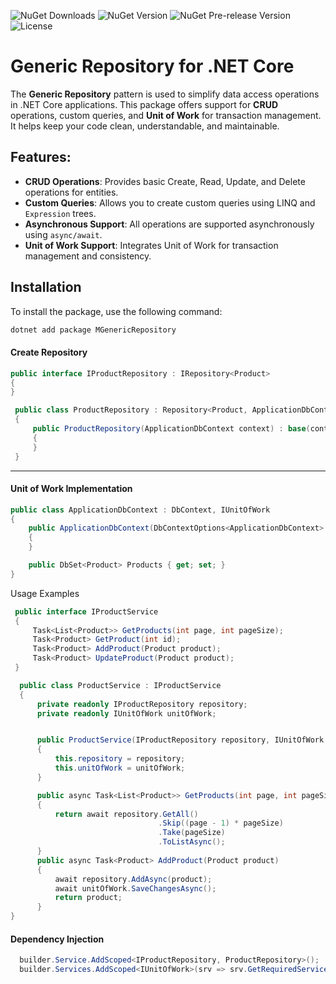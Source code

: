 ﻿
![NuGet Downloads](https://img.shields.io/nuget/dt/MGenericRepository.svg)
![NuGet Version](https://img.shields.io/nuget/v/MGenericRepository.svg)
![NuGet Pre-release Version](https://img.shields.io/nuget/vpre/MGenericRepository.svg)
![License](https://img.shields.io/badge/license-MIT-blue.svg)

# Generic Repository for .NET Core

The **Generic Repository** pattern is used to simplify data access operations in .NET Core applications. This package offers support for **CRUD** operations, custom queries, and **Unit of Work** for transaction management. It helps keep your code clean, understandable, and maintainable.

## Features:
- **CRUD Operations**: Provides basic Create, Read, Update, and Delete operations for entities.
- **Custom Queries**: Allows you to create custom queries using LINQ and `Expression` trees.
- **Asynchronous Support**: All operations are supported asynchronously using `async/await`.
- **Unit of Work Support**: Integrates Unit of Work for transaction management and consistency.

## Installation

To install the package, use the following command:

```bash
dotnet add package MGenericRepository 
```

#### Create Repository
```csharp
public interface IProductRepository : IRepository<Product>
{
}

 public class ProductRepository : Repository<Product, ApplicationDbContext>, IProductRepository
 {
     public ProductRepository(ApplicationDbContext context) : base(context)
     {
     }
 }

```

----

#### Unit of Work Implementation

```csharp
public class ApplicationDbContext : DbContext, IUnitOfWork
{
    public ApplicationDbContext(DbContextOptions<ApplicationDbContext> options) : base(options)
    {
    }

    public DbSet<Product> Products { get; set; }  
}
```
Usage Examples
```csharp
 public interface IProductService
 {
     Task<List<Product>> GetProducts(int page, int pageSize);
     Task<Product> GetProduct(int id);
     Task<Product> AddProduct(Product product);
     Task<Product> UpdateProduct(Product product);
 }

  public class ProductService : IProductService
  {
      private readonly IProductRepository repository;
      private readonly IUnitOfWork unitOfWork;


      public ProductService(IProductRepository repository, IUnitOfWork unitOfWork)
      {
          this.repository = repository;
          this.unitOfWork = unitOfWork;
      }

      public async Task<List<Product>> GetProducts(int page, int pageSize)
      {
          return await repository.GetAll()
                                 .Skip((page - 1) * pageSize) 
                                 .Take(pageSize)
                                 .ToListAsync();
      }
      public async Task<Product> AddProduct(Product product)
      {
          await repository.AddAsync(product);
          await unitOfWork.SaveChangesAsync();
          return product;
      }
}
```

#### Dependency Injection
```csharp
  builder.Service.AddScoped<IProductRepository, ProductRepository>();
  builder.Services.AddScoped<IUnitOfWork>(srv => srv.GetRequiredService<ApplicationDbContext>());

```
